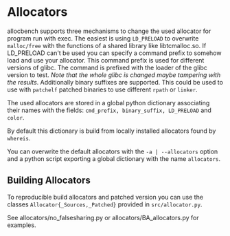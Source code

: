 # Allocators

allocbench supports three mechanisms to change the used allocator for program
run with exec. The easiest is using ```LD_PRELOAD``` to overwrite ```malloc/free```
with the functions of a shared library like libtcmalloc.so. If LD_PRELOAD
can't be used you can specify a command prefix to somehow load and use your allocator.
This command prefix is used for different versions of glibc. The command is
prefixed with the loader of the glibc version to test. *Note that the whole glibc
is changed maybe tampering with the results*. Additionally binary suffixes are
supported. This could be used to use with  ```patchelf``` patched binaries to
use different ```rpath``` or ```linker```.

The used allocators are stored in a global python dictionary associating
their names with the fields: ```cmd_prefix, binary_suffix, LD_PRELOAD``` and ```color```.

By default this dictionary is build from locally installed allocators found by ```whereis```.

You can overwrite the default allocators with the ```-a | --allocators``` option
and a python script exporting a global dictionary with the name ```allocators```.

## Building Allocators

To reproducible build allocators and patched version you can use the
classes ```Allocator{_Sources,_Patched}``` provided in ```src/allocator.py```.

See allocators/no_falsesharing.py or allocators/BA_allocators.py for examples.
